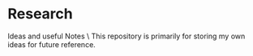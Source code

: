 # Research
Ideas and useful Notes \\
This repository is primarily for storing my own ideas for future reference. 
